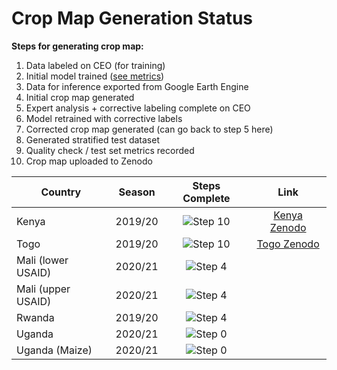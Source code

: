 # Crop Map Generation Status

**Steps for generating crop map:**
1. Data labeled on CEO (for training)
2. Initial model trained ([see metrics](data/model_metrics.json))
3. Data for inference exported from Google Earth Engine
4. Initial crop map generated
5. Expert analysis + corrective labeling complete on CEO
6. Model retrained with corrective labels
7. Corrected crop map generated (can go back to step 5 here)
8. Generated stratified test dataset
9. Quality check / test set metrics recorded
10. Crop map uploaded to Zenodo

[Step 0]: https://progress-bar.dev/0/?scale=10&suffix=/10&width=400
[Step 1]: https://progress-bar.dev/1/?scale=10&suffix=/10&width=400
[Step 2]: https://progress-bar.dev/2/?scale=10&suffix=/10&width=400
[Step 3]: https://progress-bar.dev/3/?scale=10&suffix=/10&width=400
[Step 4]: https://progress-bar.dev/4/?scale=10&suffix=/10&width=400
[Step 5]: https://progress-bar.dev/5/?scale=10&suffix=/10&width=400
[Step 6]: https://progress-bar.dev/6/?scale=10&suffix=/10&width=400
[Step 7]: https://progress-bar.dev/7/?scale=10&suffix=/10&width=400
[Step 8]: https://progress-bar.dev/8/?scale=10&suffix=/10&width=400
[Step 9]: https://progress-bar.dev/9/?scale=10&suffix=/10&width=400
[Step 10]: https://progress-bar.dev/10/?scale=10&suffix=/10&width=400

[Kenya Zenodo]: https://zenodo.org/record/4271144#.YK07oJNKhTZ
[Togo Zenodo]: https://zenodo.org/record/3836629#.YK08FJNKhTY

|Country            |Season         |Steps Complete |Link   |
|---                |:---:          |:---:          |:---:  |
|Kenya              |2019/20        |![Step 10]     |[Kenya Zenodo]   |
|Togo               |2019/20        |![Step 10]     |[Togo Zenodo]   |
|Mali (lower USAID) |2020/21        |![Step 4]      |       |
|Mali (upper USAID) |2020/21        |![Step 4]      |       |
|Rwanda             |2019/20        |![Step 4]      |       |
|Uganda             |2020/21        |![Step 0]      |       |
|Uganda (Maize)     |2020/21        |![Step 0]      |       |
